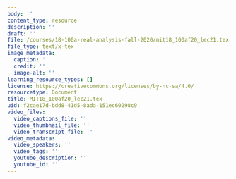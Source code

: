```yaml
---
body: ''
content_type: resource
description: ''
draft: ''
file: /courses/18-100a-real-analysis-fall-2020/mit18_100af20_lec21.tex
file_type: text/x-tex
image_metadata:
  caption: ''
  credit: ''
  image-alt: ''
learning_resource_types: []
license: https://creativecommons.org/licenses/by-nc-sa/4.0/
resourcetype: Document
title: MIT18_100af20_lec21.tex
uid: f2cae17d-bdd8-41d5-8ada-151ec60298c9
video_files:
  video_captions_file: ''
  video_thumbnail_file: ''
  video_transcript_file: ''
video_metadata:
  video_speakers: ''
  video_tags: ''
  youtube_description: ''
  youtube_id: ''
---
```

